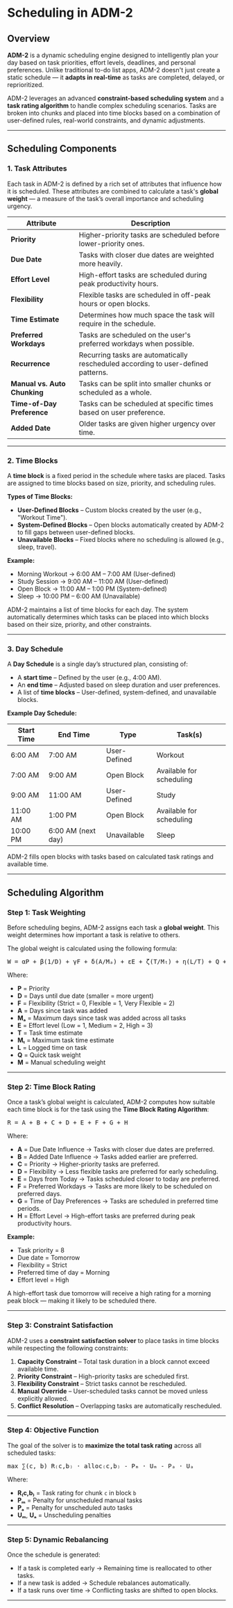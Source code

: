 # Scheduling in ADM-2

## Overview
**ADM-2** is a dynamic scheduling engine designed to intelligently plan your day based on task priorities, effort levels, deadlines, and personal preferences. Unlike traditional to-do list apps, ADM-2 doesn't just create a static schedule — it **adapts in real-time** as tasks are completed, delayed, or reprioritized.

ADM-2 leverages an advanced **constraint-based scheduling system** and a **task rating algorithm** to handle complex scheduling scenarios. Tasks are broken into chunks and placed into time blocks based on a combination of user-defined rules, real-world constraints, and dynamic adjustments.

---

## Scheduling Components
### 1. Task Attributes
Each task in ADM-2 is defined by a rich set of attributes that influence how it is scheduled. These attributes are combined to calculate a task's **global weight** — a measure of the task’s overall importance and scheduling urgency.

| **Attribute** | **Description** |
|--------------|-----------------|
| **Priority** | Higher-priority tasks are scheduled before lower-priority ones. |
| **Due Date** | Tasks with closer due dates are weighted more heavily. |
| **Effort Level** | High-effort tasks are scheduled during peak productivity hours. |
| **Flexibility** | Flexible tasks are scheduled in off-peak hours or open blocks. |
| **Time Estimate** | Determines how much space the task will require in the schedule. |
| **Preferred Workdays** | Tasks are scheduled on the user's preferred workdays when possible. |
| **Recurrence** | Recurring tasks are automatically rescheduled according to user-defined patterns. |
| **Manual vs. Auto Chunking** | Tasks can be split into smaller chunks or scheduled as a whole. |
| **Time-of-Day Preference** | Tasks can be scheduled at specific times based on user preference. |
| **Added Date** | Older tasks are given higher urgency over time. |

---

### 2. Time Blocks
A **time block** is a fixed period in the schedule where tasks are placed. Tasks are assigned to time blocks based on size, priority, and scheduling rules.

**Types of Time Blocks:**
- **User-Defined Blocks** – Custom blocks created by the user (e.g., "Workout Time").  
- **System-Defined Blocks** – Open blocks automatically created by ADM-2 to fill gaps between user-defined blocks.  
- **Unavailable Blocks** – Fixed blocks where no scheduling is allowed (e.g., sleep, travel).  

**Example:**
- Morning Workout → 6:00 AM – 7:00 AM (User-defined)  
- Study Session → 9:00 AM – 11:00 AM (User-defined)  
- Open Block → 11:00 AM – 1:00 PM (System-defined)  
- Sleep → 10:00 PM – 6:00 AM (Unavailable)  

ADM-2 maintains a list of time blocks for each day. The system automatically determines which tasks can be placed into which blocks based on their size, priority, and other constraints.

---

### 3. Day Schedule
A **Day Schedule** is a single day’s structured plan, consisting of:
- A **start time** – Defined by the user (e.g., 4:00 AM).  
- An **end time** – Adjusted based on sleep duration and user preferences.  
- A list of **time blocks** – User-defined, system-defined, and unavailable blocks.  

**Example Day Schedule:**  

| **Start Time** | **End Time** | **Type** | **Task(s)** |
|---------------|-------------|----------|-------------|
| 6:00 AM       | 7:00 AM     | User-Defined | Workout         |
| 7:00 AM       | 9:00 AM     | Open Block   | Available for scheduling |
| 9:00 AM       | 11:00 AM    | User-Defined | Study           |
| 11:00 AM      | 1:00 PM     | Open Block   | Available for scheduling |
| 10:00 PM      | 6:00 AM (next day) | Unavailable   | Sleep            |  

ADM-2 fills open blocks with tasks based on calculated task ratings and available time.

---

## Scheduling Algorithm
### Step 1: Task Weighting
Before scheduling begins, ADM-2 assigns each task a **global weight**. This weight determines how important a task is relative to others.

The global weight is calculated using the following formula:

<pre>
W = αP + β(1/D) + γF + δ(A/Mₐ) + εE + ζ(T/Mₜ) + η(L/T) + Q + M
</pre>

Where:  
- **P** = Priority  
- **D** = Days until due date (smaller = more urgent)  
- **F** = Flexibility (Strict = 0, Flexible = 1, Very Flexible = 2)  
- **A** = Days since task was added  
- **Mₐ** = Maximum days since task was added across all tasks  
- **E** = Effort level (Low = 1, Medium = 2, High = 3)  
- **T** = Task time estimate  
- **Mₜ** = Maximum task time estimate  
- **L** = Logged time on task  
- **Q** = Quick task weight  
- **M** = Manual scheduling weight
---

### Step 2: Time Block Rating
Once a task’s global weight is calculated, ADM-2 computes how suitable each time block is for the task using the **Time Block Rating Algorithm**:

<pre>
R = A + B + C + D + E + F + G + H
</pre>

Where:  
- **A** = Due Date Influence → Tasks with closer due dates are preferred.  
- **B** = Added Date Influence → Tasks added earlier are preferred.  
- **C** = Priority → Higher-priority tasks are preferred.  
- **D** = Flexibility → Less flexible tasks are preferred for early scheduling.  
- **E** = Days from Today → Tasks scheduled closer to today are preferred.  
- **F** = Preferred Workdays → Tasks are more likely to be scheduled on preferred days.  
- **G** = Time of Day Preferences → Tasks are scheduled in preferred time periods.  
- **H** = Effort Level → High-effort tasks are preferred during peak productivity hours.  

**Example:**  
- Task priority = 8  
- Due date = Tomorrow  
- Flexibility = Strict  
- Preferred time of day = Morning  
- Effort level = High  

A high-effort task due tomorrow will receive a high rating for a morning peak block — making it likely to be scheduled there.

---

### Step 3: Constraint Satisfaction
ADM-2 uses a **constraint satisfaction solver** to place tasks in time blocks while respecting the following constraints:
1. **Capacity Constraint** – Total task duration in a block cannot exceed available time.  
2. **Priority Constraint** – High-priority tasks are scheduled first.  
3. **Flexibility Constraint** – Strict tasks cannot be rescheduled.  
4. **Manual Override** – User-scheduled tasks cannot be moved unless explicitly allowed.  
5. **Conflict Resolution** – Overlapping tasks are automatically rescheduled.  

---

### Step 4: Objective Function  
The goal of the solver is to **maximize the total task rating** across all scheduled tasks:

<pre>
max ∑(c, b) R₍c,b₎ · alloc₍c,b₎ - Pₘ · Uₘ - Pₐ · Uₐ
</pre>

Where:  
- **R₍c,b₎** = Task rating for chunk `c` in block `b`  
- **Pₘ** = Penalty for unscheduled manual tasks  
- **Pₐ** = Penalty for unscheduled auto tasks  
- **Uₘ**, **Uₐ** = Unscheduling penalties  

---

### Step 5: Dynamic Rebalancing
Once the schedule is generated:
- If a task is completed early → Remaining time is reallocated to other tasks.  
- If a new task is added → Schedule rebalances automatically.  
- If a task runs over time → Conflicting tasks are shifted to open blocks.  

---